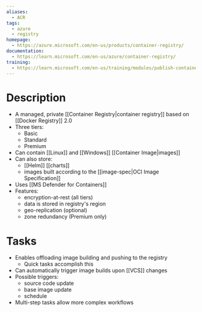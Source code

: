 ```yaml
---
aliases:
  - ACR
tags:
  - azure
  - registry
homepage:
  - https://azure.microsoft.com/en-us/products/container-registry/
documentation:
  - https://learn.microsoft.com/en-us/azure/container-registry/
training:
  - https://learn.microsoft.com/en-us/training/modules/publish-container-image-to-azure-container-registry/
---
```

# Description
- A managed, private [[Container Registry|container registry]] based on [[Docker Registry]] 2.0
- Three tiers:
	- Basic
	- Standard
	- Premium
- Can contain [[Linux]] and [[Windows]] [[Container Image|images]]
- Can also store:
	- [[Helm]] [[charts]]
	- images built according to the [[image-spec|OCI Image Specification]]
- Uses  [[MS Defender for Containers]]
- Features:
	- encryption-at-rest (all tiers)
	- data is stored in registry's region
	- geo-replication (optional)
	- zone redundancy (Premium only)
# Tasks
- Enables offloading image building and pushing to the registry
	- Quick tasks accomplish this
- Can automatically trigger image builds upon [[VCS]] changes
- Possible triggers:
	- source code update
	- base image update
	- schedule
- Multi-step tasks allow more complex workflows